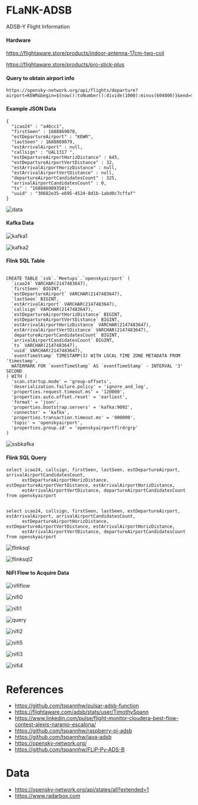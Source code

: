 # FLaNK-ADSB

ADSB-Y Flight Information


#### Hardware

https://flightaware.store/products/indoor-antenna-17cm-two-coil

https://flightaware.store/products/pro-stick-plus


#### Query to obtain airport info

````
https://opensky-network.org/api/flights/departure?airport=KEWR&begin=${now():toNumber():divide(1000):minus(604800)}&end=${now():toNumber():divide(1000)}

````

#### Example JSON Data

````
{
  "icao24" : "a46cc1",
  "firstSeen" : 1688869070,
  "estDepartureAirport" : "KEWR",
  "lastSeen" : 1688869079,
  "estArrivalAirport" : null,
  "callsign" : "UAL1317 ",
  "estDepartureAirportHorizDistance" : 645,
  "estDepartureAirportVertDistance" : 32,
  "estArrivalAirportHorizDistance" : null,
  "estArrivalAirportVertDistance" : null,
  "departureAirportCandidatesCount" : 325,
  "arrivalAirportCandidatesCount" : 0,
  "ts" : "1688869093501",
  "uuid" : "30682e35-e695-4524-8d1b-1abd0c7cffaf"
}
````

![data](https://github.com/tspannhw/FLaNK-ADSB/blob/main/images/nifidataopenskyairport.jpg?raw=true)

#### Kafka Data

![kafka1](https://github.com/tspannhw/FLaNK-ADSB/blob/main/images/openskyairportsmm2.jpg?raw=true)

![kafka2](https://github.com/tspannhw/FLaNK-ADSB/blob/main/images/smmopenskyairportdata.jpg?raw=true)

#### Flink SQL Table

````

CREATE TABLE `ssb`.`Meetups`.`openskyairport` (
  `icao24` VARCHAR(2147483647),
  `firstSeen` BIGINT,
  `estDepartureAirport` VARCHAR(2147483647),
  `lastSeen` BIGINT,
  `estArrivalAirport` VARCHAR(2147483647),
  `callsign` VARCHAR(2147483647),
  `estDepartureAirportHorizDistance` BIGINT,
  `estDepartureAirportVertDistance` BIGINT,
  `estArrivalAirportHorizDistance` VARCHAR(2147483647),
  `estArrivalAirportVertDistance` VARCHAR(2147483647),
  `departureAirportCandidatesCount` BIGINT,
  `arrivalAirportCandidatesCount` BIGINT,
  `ts` VARCHAR(2147483647),
  `uuid` VARCHAR(2147483647),
  `eventTimeStamp` TIMESTAMP(3) WITH LOCAL TIME ZONE METADATA FROM 'timestamp',
  WATERMARK FOR `eventTimeStamp` AS `eventTimeStamp` - INTERVAL '3' SECOND
) WITH (
  'scan.startup.mode' = 'group-offsets',
  'deserialization.failure.policy' = 'ignore_and_log',
  'properties.request.timeout.ms' = '120000',
  'properties.auto.offset.reset' = 'earliest',
  'format' = 'json',
  'properties.bootstrap.servers' = 'kafka:9092',
  'connector' = 'kafka',
  'properties.transaction.timeout.ms' = '900000',
  'topic' = 'openskyairport',
  'properties.group.id' = 'openskyairportflrdrgrp'
)

````
![ssbkafka](https://github.com/tspannhw/FLaNK-ADSB/blob/main/images/buildakafkatableairport.jpg?raw=true)


#### Flink SQL Query

````
select icao24, callsign, firstSeen, lastSeen, estDepartureAirport, arrivalAirportCandidatesCount,
      estDepartureAirportHorizDistance, estDepartureAirportVertDistance, estArrivalAirportHorizDistance, 
      estArrivalAirportVertDistance, departureAirportCandidatesCount
from openskyairport


select icao24, callsign, firstSeen, lastSeen, estDepartureAirport, estArrivalAirport, arrivalAirportCandidatesCount,
      estDepartureAirportHorizDistance, estDepartureAirportVertDistance, estArrivalAirportHorizDistance, 
      estArrivalAirportVertDistance, departureAirportCandidatesCount
from openskyairport
````

![flinksql](https://github.com/tspannhw/FLaNK-ADSB/blob/main/images/openskyairportresultsflinksql2.jpg?raw=true)

![flinksql2](https://github.com/tspannhw/FLaNK-ADSB/blob/main/images/ssbopenskyairportsqlresults.jpg?raw=true)



#### NiFI Flow to Acquire Data


![nififlow](https://github.com/tspannhw/FLaNK-ADSB/blob/main/images/flowall.jpg?raw=true)

![nifi0](https://github.com/tspannhw/FLaNK-ADSB/blob/main/images/airportstatusnifihead.jpg?raw=true)

![nifi1](https://github.com/tspannhw/FLaNK-ADSB/blob/main/images/airportflightsnifidemomode.jpg?raw=true)



![query](https://github.com/tspannhw/FLaNK-ADSB/blob/main/images/queryrecordairport.jpg?raw=true)

![nifi2](https://github.com/tspannhw/FLaNK-ADSB/blob/main/images/airportjsonwriter.jpg?raw=true)

![nifi5](https://github.com/tspannhw/FLaNK-ADSB/blob/main/images/updateRecordAirport.jpg?raw=true)

![nifi3](https://github.com/tspannhw/FLaNK-ADSB/blob/main/images/publishkafkarecordairport.jpg?raw=true)

![nifi4](https://github.com/tspannhw/FLaNK-ADSB/blob/main/images/updateParameterContextairport.jpg?raw=true)


# References

* https://github.com/tspannhw/pulsar-adsb-function
* https://flightaware.com/adsb/stats/user/TimothySpann
* https://www.linkedin.com/pulse/flight-monitor-cloudera-best-flow-contest-alexis-naranjo-escalona/
* https://github.com/tspannhw/raspberry-pi-adsb
* https://github.com/tspannhw/java-adsb
* https://opensky-network.org/
* https://github.com/tspannhw/FLiP-Py-ADS-B


# Data

* https://opensky-network.org/api/states/all?extended=1
* https://www.radarbox.com
